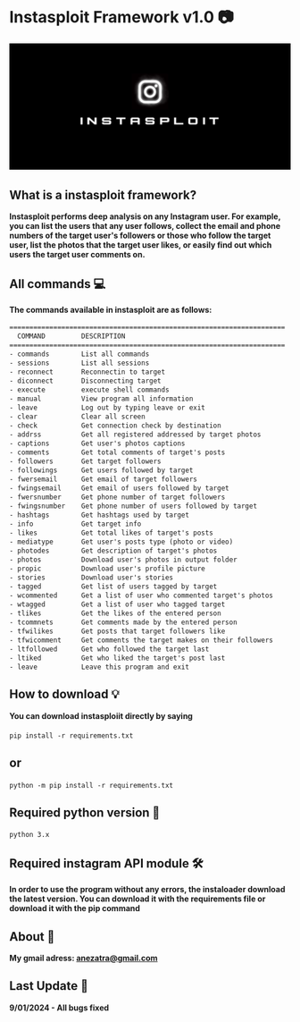 # Instasploit Framework v1.0 📷
![banner image](https://github.com/anezatra/instasploit-termux/blob/main/banner.jpg)
## What is a instasploit framework?
**Instasploit performs deep analysis on any Instagram user. For example, you can list the users that any user follows, collect the email and phone numbers of the target user's followers or those who follow the target user, list the photos that the target user likes, or easily find out which users the target user comments on.**
## All commands 💻
**The commands available in instasploit are as follows:**
```
=====================================================================
  COMMAND         DESCRIPTION                                        
=====================================================================
- commands        List all commands                                  
- sessions        List all sessions                                  
- reconnect       Reconnectin to target                              
- diconnect       Disconnecting target                               
- execute         execute shell commands                             
- manual          View program all information                       
- leave           Log out by typing leave or exit                    
- clear           Clear all screen                                   
- check           Get connection check by destination                
- addrss          Get all registered addressed by target photos      
- captions        Get user's photos captions                         
- comments        Get total comments of target's posts               
- followers       Get target followers                               
- followings      Get users followed by target                       
- fwersemail      Get email of target followers                      
- fwingsemail     Get email of users followed by target              
- fwersnumber     Get phone number of target followers               
- fwingsnumber    Get phone number of users followed by target       
- hashtags        Get hashtags used by target                        
- info            Get target info                                    
- likes           Get total likes of target's posts                  
- mediatype       Get user's posts type (photo or video)             
- photodes        Get description of target's photos                 
- photos          Download user's photos in output folder            
- propic          Download user's profile picture                    
- stories         Download user's stories                            
- tagged          Get list of users tagged by target                 
- wcommented      Get a list of user who commented target's photos   
- wtagged         Get a list of user who tagged target               
- tlikes          Get the likes of the entered person                
- tcommnets       Get comments made by the entered person            
- tfwilikes       Get posts that target followers like               
- tfwicomment     Get comments the target makes on their followers   
- ltfollowed      Get who followed the target last                   
- ltiked          Get who liked the target's post last
- leave           Leave this program and exit                      
```
## How to download 💡
**You can download instasploiit directly by saying** <br/><br/>
` pip install -r requirements.txt `
## or <br/>
` python -m pip install -r requirements.txt ` <br/>
## Required python version 📌
` python 3.x `
## Required instagram API module 🛠️
**In order to use the program without any errors, the instaloader download the latest version. You can download it with the requirements file or download it with the pip command**
## About 🚀
**My gmail adress: anezatra@gmail.com** <br/>
## Last Update 📲
**9/01/2024 - All bugs fixed**


